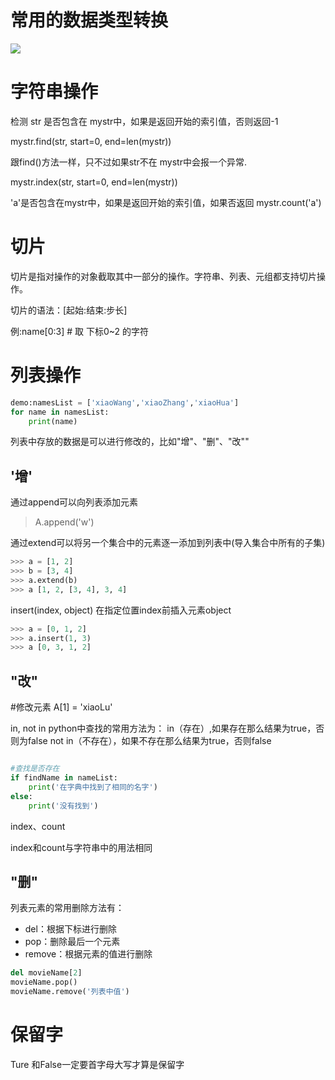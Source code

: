 # 常用的数据类型转换 

<image src="image/数据类型转换.png">
 

# 字符串操作

检测 str 是否包含在 mystr中，如果是返回开始的索引值，否则返回-1

mystr.find(str, start=0, end=len(mystr))

跟find()方法一样，只不过如果str不在 mystr中会报一个异常. 

mystr.index(str, start=0, end=len(mystr))

'a'是否包含在mystr中，如果是返回开始的索引值，如果否返回
mystr.count('a')

# 切片
切片是指对操作的对象截取其中一部分的操作。字符串、列表、元组都支持切片操作。

切片的语法：[起始:结束:步长]

例:name[0:3] # 取 下标0~2 的字符

# 列表操作

```python
demo:namesList = ['xiaoWang','xiaoZhang','xiaoHua'] 
for name in namesList: 
    print(name)
```

列表中存放的数据是可以进行修改的，比如"增"、"删"、"改""

## '增' 
通过append可以向列表添加元素

> A.append('w')

通过extend可以将另一个集合中的元素逐一添加到列表中(导入集合中所有的子集)

```python
>>> a = [1, 2] 
>>> b = [3, 4] 
>>> a.extend(b) 
>>> a [1, 2, [3, 4], 3, 4]
```

insert(index, object) 在指定位置index前插入元素object

```python
>>> a = [0, 1, 2] 
>>> a.insert(1, 3) 
>>> a [0, 3, 1, 2]
```

## "改"

#修改元素 A[1] = 'xiaoLu'


in, not in 
python中查找的常用方法为：
 in（存在）,如果存在那么结果为true，否则为false 
 not in（不存在），如果不存在那么结果为true，否则false

```python

#查找是否存在 
if findName in nameList: 
    print('在字典中找到了相同的名字') 
else:
    print('没有找到')
```
index、count

index和count与字符串中的用法相同

## "删"

列表元素的常用删除方法有： 
- del：根据下标进行删除 
- pop：删除最后一个元素 
- remove：根据元素的值进行删除

```python
del movieName[2]
movieName.pop()
movieName.remove('列表中值')
```

# 保留字
Ture 和False一定要首字母大写才算是保留字